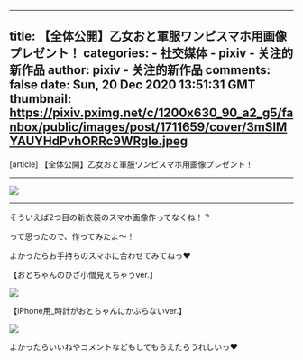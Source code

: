
---
title: 【全体公開】乙女おと軍服ワンピスマホ用画像プレゼント！
categories: 
    - 社交媒体
    - pixiv - 关注的新作品
author: pixiv - 关注的新作品
comments: false
date: Sun, 20 Dec 2020 13:51:31 GMT
thumbnail: https://pixiv.pximg.net/c/1200x630_90_a2_g5/fanbox/public/images/post/1711659/cover/3mSIMYAUYHdPvhORRc9WRgle.jpeg
---

<div>   
[article] 【全体公開】乙女おと軍服ワンピスマホ用画像プレゼント！<hr><img src="https://pixiv.pximg.net/c/1200x630_90_a2_g5/fanbox/public/images/post/1711659/cover/3mSIMYAUYHdPvhORRc9WRgle.jpeg" referrerpolicy="no-referrer"><hr><p>そういえば2つ目の新衣装のスマホ画像作ってなくね！？</p><p>って思ったので、作ってみたよ〜！</p><p>よかったらお手持ちのスマホに合わせてみてねっ❤️</p><p></p><p>【おとちゃんのひざ小僧見えちゃうver.】</p><p><img src="https://downloads.fanbox.cc/images/post/1711659/5NQ6qvojUXgF33RciJLCgYEv.png" referrerpolicy="no-referrer"></p><p></p><p></p><p></p><p>【iPhone用_時計がおとちゃんにかぶらないver.】</p><p><img src="https://downloads.fanbox.cc/images/post/1711659/ToRmEj2TxdaxEPVpxus7Ch8T.png" referrerpolicy="no-referrer"></p><p>よかったらいいねやコメントなどもしてもらえたらうれしいっ❤️</p><p></p>  
</div>
            